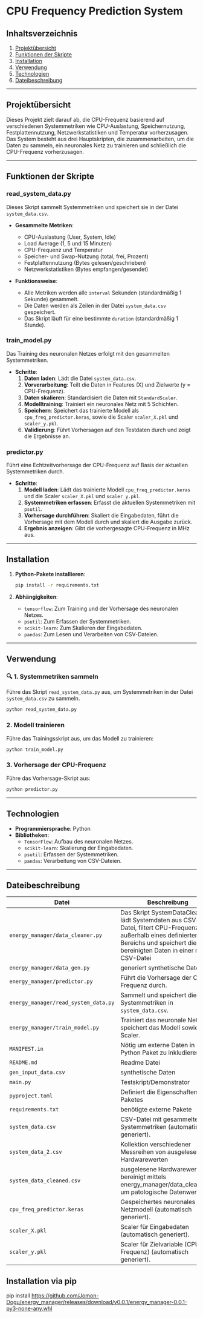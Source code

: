 
#  CPU Frequency Prediction System

##  **Inhaltsverzeichnis**
1. [Projektübersicht](#projektübersicht)
2. [Funktionen der Skripte](#funktionen-der-skripte)
3. [Installation](#installation)
4. [Verwendung](#verwendung)
5. [Technologien](#technologien)
6. [Dateibeschreibung](#dateibeschreibung)

---

##  **Projektübersicht**
Dieses Projekt zielt darauf ab, die CPU-Frequenz basierend auf verschiedenen Systemmetriken wie CPU-Auslastung, Speichernutzung, Festplattennutzung, Netzwerkstatistiken und Temperatur vorherzusagen. Das System besteht aus drei Hauptskripten, die zusammenarbeiten, um die Daten zu sammeln, ein neuronales Netz zu trainieren und schließlich die CPU-Frequenz vorherzusagen.

---

##  **Funktionen der Skripte**

###  **read_system_data.py**
Dieses Skript sammelt Systemmetriken und speichert sie in der Datei `system_data.csv`.

- **Gesammelte Metriken**:
  - CPU-Auslastung (User, System, Idle)
  - Load Average (1, 5 und 15 Minuten)
  - CPU-Frequenz und Temperatur
  - Speicher- und Swap-Nutzung (total, frei, Prozent)
  - Festplattennutzung (Bytes gelesen/geschrieben)
  - Netzwerkstatistiken (Bytes empfangen/gesendet)

- **Funktionsweise**:
  - Alle Metriken werden alle `interval` Sekunden (standardmäßig 1 Sekunde) gesammelt.
  - Die Daten werden als Zeilen in der Datei `system_data.csv` gespeichert.
  - Das Skript läuft für eine bestimmte `duration` (standardmäßig 1 Stunde).

###  **train_model.py**
Das Training des neuronalen Netzes erfolgt mit den gesammelten Systemmetriken.

- **Schritte**:
  1. **Daten laden**: Lädt die Datei `system_data.csv`.
  2. **Vorverarbeitung**: Teilt die Daten in Features (X) und Zielwerte (y = CPU-Frequenz).
  3. **Daten skalieren**: Standardisiert die Daten mit `StandardScaler`.
  4. **Modelltraining**: Trainiert ein neuronales Netz mit 5 Schichten.
  5. **Speichern**: Speichert das trainierte Modell als `cpu_freq_predictor.keras`, sowie die Scaler `scaler_X.pkl` und `scaler_y.pkl`.
  6. **Validierung**: Führt Vorhersagen auf den Testdaten durch und zeigt die Ergebnisse an.

### **predictor.py**
Führt eine Echtzeitvorhersage der CPU-Frequenz auf Basis der aktuellen Systemmetriken durch.

- **Schritte**:
  1. **Modell laden**: Lädt das trainierte Modell `cpu_freq_predictor.keras` und die Scaler `scaler_X.pkl` und `scaler_y.pkl`.
  2. **Systemmetriken erfassen**: Erfasst die aktuellen Systemmetriken mit `psutil`.
  3. **Vorhersage durchführen**: Skaliert die Eingabedaten, führt die Vorhersage mit dem Modell durch und skaliert die Ausgabe zurück.
  4. **Ergebnis anzeigen**: Gibt die vorhergesagte CPU-Frequenz in MHz aus.

---

##  **Installation**
1. **Python-Pakete installieren**:
   ```bash
   pip install -r requirements.txt
   ```

2. **Abhängigkeiten**:
   - `tensorflow`: Zum Training und der Vorhersage des neuronalen Netzes.
   - `psutil`: Zum Erfassen der Systemmetriken.
   - `scikit-learn`: Zum Skalieren der Eingabedaten.
   - `pandas`: Zum Lesen und Verarbeiten von CSV-Dateien.

---

## **Verwendung**

### 🔍 **1. Systemmetriken sammeln**
Führe das Skript `read_system_data.py` aus, um Systemmetriken in der Datei `system_data.csv` zu sammeln.
```bash
python read_system_data.py
```

###  **2. Modell trainieren**
Führe das Trainingsskript aus, um das Modell zu trainieren:
```bash
python train_model.py
```

###  **3. Vorhersage der CPU-Frequenz**
Führe das Vorhersage-Skript aus:
```bash
python predictor.py
```

---

##  **Technologien**
- **Programmiersprache**: Python
- **Bibliotheken**:
  - `TensorFlow`: Aufbau des neuronalen Netzes.
  - `scikit-learn`: Skalierung der Eingabedaten.
  - `psutil`: Erfassen der Systemmetriken.
  - `pandas`: Verarbeitung von CSV-Dateien.

---

##  **Dateibeschreibung**
| **Datei**          | **Beschreibung**                                   |
|-------------------|---------------------------------------------------|
| `energy_manager/data_cleaner.py`   | Das Skript SystemDataCleaner lädt Systemdaten aus CSV-Datei, filtert CPU-Frequenzwerte außerhalb eines definierten Bereichs und speichert die bereinigten Daten in einer neuen CSV-Datei |
| `energy_manager/data_gen.py`   | generiert synthetische Daten |
| `energy_manager/predictor.py`     | Führt die Vorhersage der CPU-Frequenz durch.        |
| `energy_manager/read_system_data.py` | Sammelt und speichert die Systemmetriken in `system_data.csv`. |
| `energy_manager/train_model.py`   | Trainiert das neuronale Netz und speichert das Modell sowie die Scaler. |
| `MANIFEST.in`   | Nötig um externe Daten in Python Paket zu inkludieren |
| `README.md`   | Readme Datei |
| `gen_input_data.csv`   | synthetische Daten |
| `main.py`   | Testskript/Demonstrator |
| `pyproject.toml`   | Definiert die Eigenschaften des Paketes |
| `requirements.txt`   | benötigte externe Pakete |
| `system_data.csv`  | CSV-Datei mit gesammelten Systemmetriken (automatisch generiert). |
| `system_data_2.csv`   | Kollektion verschiedener Messreihen von ausgelesenen Hardwarewerten |
| `system_data_cleaned.csv`   | ausgelesene Hardwarewerte, bereinigt mittels energy_manager/data_cleaner.py um patologische Datenwerte |
| `cpu_freq_predictor.keras` | Gespeichertes neuronales Netzmodell (automatisch generiert). |
| `scaler_X.pkl`     | Scaler für Eingabedaten (automatisch generiert).    |
| `scaler_y.pkl`     | Scaler für Zielvariable (CPU-Frequenz) (automatisch generiert). |


## **Installation via pip**

pip install https://github.com/Jomon-Dogu/energy_manager/releases/download/v0.0.1/energy_manager-0.0.1-py3-none-any.whl

